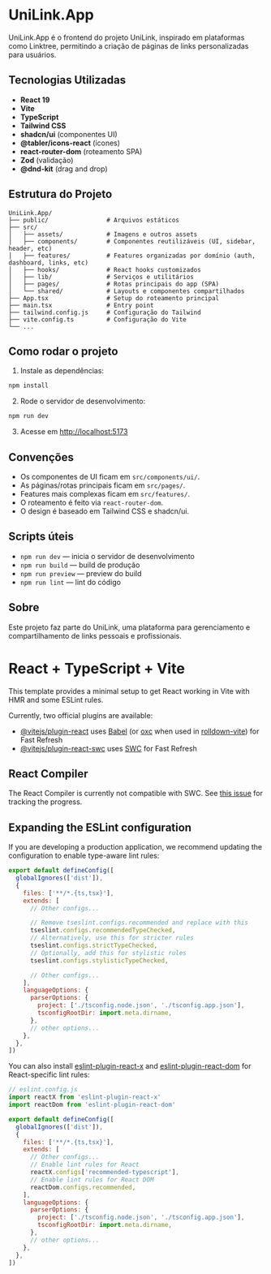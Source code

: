 # UniLink.App

UniLink.App é o frontend do projeto UniLink, inspirado em plataformas como Linktree, permitindo a criação de páginas de links personalizadas para usuários.

## Tecnologias Utilizadas

- **React 19**
- **Vite**
- **TypeScript**
- **Tailwind CSS**
- **shadcn/ui** (componentes UI)
- **@tabler/icons-react** (ícones)
- **react-router-dom** (roteamento SPA)
- **Zod** (validação)
- **@dnd-kit** (drag and drop)

## Estrutura do Projeto

```
UniLink.App/
├── public/                # Arquivos estáticos
├── src/
│   ├── assets/            # Imagens e outros assets
│   ├── components/        # Componentes reutilizáveis (UI, sidebar, header, etc)
│   ├── features/          # Features organizadas por domínio (auth, dashboard, links, etc)
│   ├── hooks/             # React hooks customizados
│   ├── lib/               # Serviços e utilitários
│   ├── pages/             # Rotas principais do app (SPA)
│   └── shared/            # Layouts e componentes compartilhados
├── App.tsx                # Setup do roteamento principal
├── main.tsx               # Entry point
├── tailwind.config.js     # Configuração do Tailwind
├── vite.config.ts         # Configuração do Vite
└── ...
```

## Como rodar o projeto

1. Instale as dependências:

```bash
npm install
```

2. Rode o servidor de desenvolvimento:

```bash
npm run dev
```

3. Acesse em [http://localhost:5173](http://localhost:5173)

## Convenções

- Os componentes de UI ficam em `src/components/ui/`.
- As páginas/rotas principais ficam em `src/pages/`.
- Features mais complexas ficam em `src/features/`.
- O roteamento é feito via `react-router-dom`.
- O design é baseado em Tailwind CSS e shadcn/ui.

## Scripts úteis

- `npm run dev` — inicia o servidor de desenvolvimento
- `npm run build` — build de produção
- `npm run preview` — preview do build
- `npm run lint` — lint do código

## Sobre

Este projeto faz parte do UniLink, uma plataforma para gerenciamento e compartilhamento de links pessoais e profissionais.
# React + TypeScript + Vite

This template provides a minimal setup to get React working in Vite with HMR and some ESLint rules.

Currently, two official plugins are available:

- [@vitejs/plugin-react](https://github.com/vitejs/vite-plugin-react/blob/main/packages/plugin-react) uses [Babel](https://babeljs.io/) (or [oxc](https://oxc.rs) when used in [rolldown-vite](https://vite.dev/guide/rolldown)) for Fast Refresh
- [@vitejs/plugin-react-swc](https://github.com/vitejs/vite-plugin-react/blob/main/packages/plugin-react-swc) uses [SWC](https://swc.rs/) for Fast Refresh

## React Compiler

The React Compiler is currently not compatible with SWC. See [this issue](https://github.com/vitejs/vite-plugin-react/issues/428) for tracking the progress.

## Expanding the ESLint configuration

If you are developing a production application, we recommend updating the configuration to enable type-aware lint rules:

```js
export default defineConfig([
  globalIgnores(['dist']),
  {
    files: ['**/*.{ts,tsx}'],
    extends: [
      // Other configs...

      // Remove tseslint.configs.recommended and replace with this
      tseslint.configs.recommendedTypeChecked,
      // Alternatively, use this for stricter rules
      tseslint.configs.strictTypeChecked,
      // Optionally, add this for stylistic rules
      tseslint.configs.stylisticTypeChecked,

      // Other configs...
    ],
    languageOptions: {
      parserOptions: {
        project: ['./tsconfig.node.json', './tsconfig.app.json'],
        tsconfigRootDir: import.meta.dirname,
      },
      // other options...
    },
  },
])
```

You can also install [eslint-plugin-react-x](https://github.com/Rel1cx/eslint-react/tree/main/packages/plugins/eslint-plugin-react-x) and [eslint-plugin-react-dom](https://github.com/Rel1cx/eslint-react/tree/main/packages/plugins/eslint-plugin-react-dom) for React-specific lint rules:

```js
// eslint.config.js
import reactX from 'eslint-plugin-react-x'
import reactDom from 'eslint-plugin-react-dom'

export default defineConfig([
  globalIgnores(['dist']),
  {
    files: ['**/*.{ts,tsx}'],
    extends: [
      // Other configs...
      // Enable lint rules for React
      reactX.configs['recommended-typescript'],
      // Enable lint rules for React DOM
      reactDom.configs.recommended,
    ],
    languageOptions: {
      parserOptions: {
        project: ['./tsconfig.node.json', './tsconfig.app.json'],
        tsconfigRootDir: import.meta.dirname,
      },
      // other options...
    },
  },
])
```
